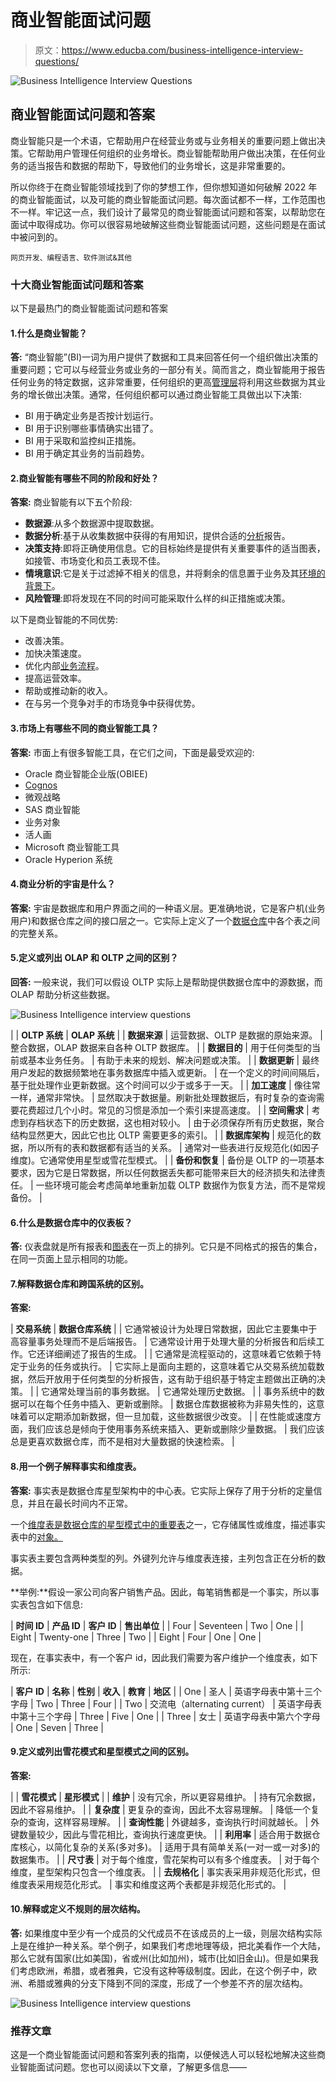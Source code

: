 # 商业智能面试问题

> 原文：<https://www.educba.com/business-intelligence-interview-questions/>

![Business Intelligence Interview Questions](img/394d21887460d7f8a6057bd62309cadb.png)



## 商业智能面试问题和答案

商业智能只是一个术语，它帮助用户在经营业务或与业务相关的重要问题上做出决策。它帮助用户管理任何组织的业务增长。商业智能帮助用户做出决策，在任何业务的适当报告和数据的帮助下，导致他们的业务增长，这是非常重要的。

所以你终于在商业智能领域找到了你的梦想工作，但你想知道如何破解 2022 年的商业智能面试，以及可能的商业智能面试问题。每次面试都不一样，工作范围也不一样。牢记这一点，我们设计了最常见的商业智能面试问题和答案，以帮助您在面试中取得成功。你可以很容易地破解这些商业智能面试问题，这些问题是在面试中被问到的。

<small>网页开发、编程语言、软件测试&其他</small>

### 十大商业智能面试问题和答案

以下是最热门的商业智能面试问题和答案

#### 1.什么是商业智能？

**答:**
“商业智能”(BI)一词为用户提供了数据和工具来回答任何一个组织做出决策的重要问题；它可以与经营业务或业务的一部分有关。简而言之，商业智能用于报告任何业务的特定数据，这非常重要，任何组织的更高[管理层](https://www.educba.com/performance-management-tools/)将利用这些数据为其业务的增长做出决策。通常，任何组织都可以通过商业智能工具做出以下决策:

*   BI 用于确定业务是否按计划运行。
*   BI 用于识别哪些事情确实出错了。
*   BI 用于采取和监控纠正措施。
*   BI 用于确定其业务的当前趋势。

#### 2.商业智能有哪些不同的阶段和好处？

**答案:**
商业智能有以下五个阶段:

*   **数据源**:从多个数据源中提取数据。
*   **数据分析**:基于从收集数据中获得的有用知识，提供合适的[分析](https://www.educba.com/sentiment-analysis-social-media/)报告。
*   **决策支持**:即将正确使用信息。它的目标始终是提供有关重要事件的适当图表，如接管、市场变化和员工表现不佳。
*   **情境意识**:它是关于过滤掉不相关的信息，并将剩余的信息置于业务及其[环境的背景下](https://www.educba.com/inclusive-work-environment/)。
*   **风险管理**:即将发现在不同的时间可能采取什么样的纠正措施或决策。

以下是商业智能的不同优势:

*   改善决策。
*   加快决策速度。
*   优化内部[业务流程](https://www.educba.com/business-process-re-engineering-vs-continuous-improvement/)。
*   提高运营效率。
*   帮助或推动新的收入。
*   在与另一个竞争对手的市场竞争中获得优势。

#### 3.市场上有哪些不同的商业智能工具？

**答案:**
市面上有很多智能工具，在它们之间，下面是最受欢迎的:

*   Oracle 商业智能企业版(OBIEE)
*   [Cognos](https://www.educba.com/cognos-interview-questions/)
*   微观战略
*   SAS 商业智能
*   业务对象
*   活人画
*   Microsoft 商业智能工具
*   Oracle Hyperion 系统

#### 4.商业分析的宇宙是什么？

**答案:**
宇宙是数据库和用户界面之间的一种语义层。更准确地说，它是客户机(业务用户)和数据仓库之间的接口层之一。它实际上定义了一个[数据仓库](https://www.educba.com/10-popular-data-warehouse-tools/)中各个表之间的完整关系。

#### 5.定义或列出 OLAP 和 OLTP 之间的区别？

**回答:**
一般来说，我们可以假设 OLTP 实际上是帮助提供数据仓库中的源数据，而 OLAP 帮助分析这些数据。

![Business Intelligence interview questions](img/1e8a573a6701bfd8004dccfe89692174.png)



|  | **OLTP 系统** | **OLAP 系统** |
| **数据来源** | 运营数据、OLTP 是数据的原始来源。 | 整合数据，OLAP 数据来自各种 OLTP 数据库。 |
| **数据目的** | 用于任何类型的当前或基本业务任务。 | 有助于未来的规划、解决问题或决策。 |
| **数据更新** | 最终用户发起的数据频繁地在事务数据库中插入或更新。 | 在一个定义的时间间隔后，基于批处理作业更新数据。这个时间可以少于或多于一天。 |
| **加工速度** | 像往常一样，通常非常快。 | 显然取决于数据量。刷新批处理数据后，有时复杂的查询需要花费超过几个小时。常见的习惯是添加一个索引来提高速度。 |
| **空间需求** | 考虑到存档状态下的历史数据，这也相对较小。 | 由于必须保存所有历史数据，聚合结构显然更大，因此它也比 OLTP 需要更多的索引。 |
| **数据库架构** | 规范化的数据，所以所有的表和数据都有适当的关系。 | 通常对一些表进行反规范化(如因子维度)。它通常使用星型或雪花型模式。 |
| **备份和恢复** | 备份是 OLTP 的一项基本要求，因为它是日常数据，所以任何数据丢失都可能带来巨大的经济损失和法律责任。 | 一些环境可能会考虑简单地重新加载 OLTP 数据作为恢复方法，而不是常规备份。 |

#### 6.什么是数据仓库中的仪表板？

**答:**
仪表盘就是所有报表和[图表](https://www.educba.com/visual-basic-graph-with-dynamic-input/)在一页上的排列。它只是不同格式的报告的集合，在同一页面上显示相同的功能。

#### 7.解释数据仓库和跨国系统的区别。

**答案:**

| **交易系统** | **数据仓库系统** |
| 它通常被设计为处理日常数据，因此它主要集中于高容量事务处理而不是后端报告。 | 它通常设计用于处理大量的分析报告和后续工作。它还详细阐述了报告的生成。 |
| 它通常是流程驱动的，这意味着它依赖于特定于业务的任务或执行。 | 它实际上是面向主题的，这意味着它从交易系统加载数据，然后开放用于任何类型的分析报告，这有助于组织基于特定主题做出正确的决策。 |
| 它通常处理当前的事务数据。 | 它通常处理历史数据。 |
| 事务系统中的数据可以在每个任务中插入、更新或删除。 | 数据仓库数据被称为非易失性的，这意味着可以定期添加新数据，但一旦加载，这些数据很少改变。 |
| 在性能或速度方面，我们应该总是倾向于使用事务系统来插入、更新或删除少量数据。 | 我们应该总是更喜欢数据仓库，而不是相对大量数据的快速检索。 |

#### 8.用一个例子解释事实和维度表。

**答案:**
事实表是数据仓库星型架构中的中心表。它实际上保存了用于分析的定量信息，并且在最长时间内不正常。

一个[维度表是数据仓库的星型模式中的重要表](https://www.educba.com/dimension-table/)之一，它存储属性或维度，描述事实表中的[对象。](https://www.educba.com/what-is-fact-table/)

事实表主要包含两种类型的列。外键列允许与维度表连接，主列包含正在分析的数据。

**举例:**假设一家公司向客户销售产品。因此，每笔销售都是一个事实，所以事实表包含如下信息:

| **时间 ID** | **产品 ID** | **客户 ID** | **售出单位** |
| Four | Seventeen | Two | One |
| Eight | Twenty-one | Three | Two |
| Eight | Four | One | One |

现在，在事实表中，有一个客户 id，因此我们需要为客户维护一个维度表，如下所示:

| **客户 ID** | **名称** | **性别** | **收入** | **教育** | **地区** |
| One | 圣人 | 英语字母表中第十三个字母 | Two | Three | Four |
| Two | 交流电（alternating current） | 英语字母表中第十三个字母 | Three | Five | One |
| Three | 女士 | 英语字母表中第六个字母 | One | Seven | Three |

#### 9.定义或列出雪花模式和星型模式之间的区别。

**答案:**

|  | **雪花模式** | **星形模式** |
| **维护** | 没有冗余，所以更容易维护。 | 持有冗余数据，因此不容易维护。 |
| **复杂度** | 更复杂的查询，因此不太容易理解。 | 降低一个复杂的查询，这样容易理解。 |
| **查询性能** | 外键越多，查询执行时间就越长。 | 外键数量较少，因此与雪花相比，查询执行速度更快。 |
| **利用率** | 适合用于数据仓库核心，以简化复杂的关系(多对多)。 | 适用于具有简单关系(一对一或一对多)的数据集市。 |
| **尺寸表** | 对于每个维度，雪花架构可以有多个维度表。 | 对于每个维度，星型架构只包含一个维度表。 |
| **去规格化** | 事实表采用非规范化形式，但维度表采用规范化形式。 | 事实和维度这两个表都是非规范化形式的。 |

#### 10.解释或定义不规则的层次结构。

**答:**
如果维度中至少有一个成员的父代成员不在该成员的上一级，则层次结构实际上是在维护一种关系。举个例子，如果我们考虑地理等级，把北美看作一个大陆，那么它就有国家(比如美国)，省或州(比如加州)，城市(比如旧金山)。但是如果我们考虑欧洲，希腊，或者雅典，它没有这种等级制度。因此，在这个例子中，欧洲、希腊或雅典的分支下降到不同的深度，形成了一个参差不齐的层次结构。

![Business Intelligence interview questions](img/4f3578f1b12a832caeb160eb82d1cc67.png)



### 推荐文章

这是一个商业智能面试问题和答案列表的指南，以便候选人可以轻松地解决这些商业智能面试问题。您也可以阅读以下文章，了解更多信息——





